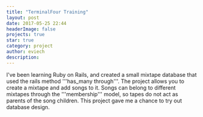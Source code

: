 ```yaml
---
title: "TerminalFour Training"
layout: post
date: 2017-05-25 22:44
headerImage: false
projects: true
star: true
category: project
author: eviech
description: 
---
```

I've been learning Ruby on Rails, and created a small mixtape database that used the rails method '''has_many through'''. The project allows you to create a mixtape and add songs to it. Songs can belong to different mixtapes through the '''membership''' model, so tapes do not act as parents of the song children. This project gave me a chance to try out database design. 